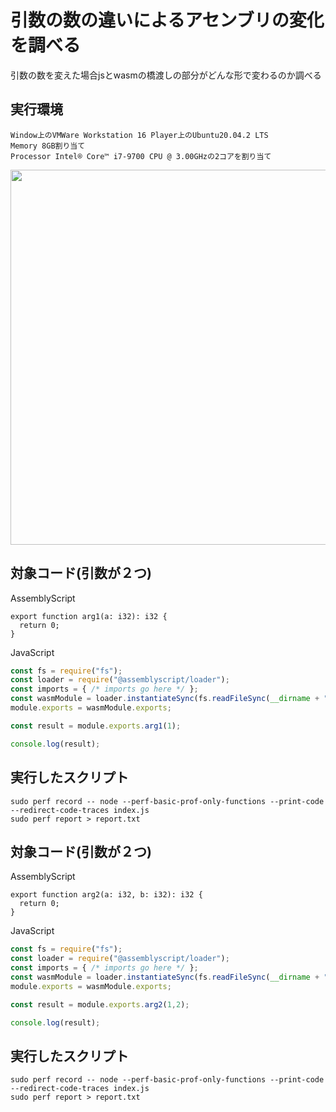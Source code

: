 # 引数の数の違いによるアセンブリの変化を調べる
引数の数を変えた場合jsとwasmの橋渡しの部分がどんな形で変わるのか調べる

## 実行環境

```
Window上のVMWare Workstation 16 Player上のUbuntu20.04.2 LTS
Memory 8GB割り当て
Processor Intel® Core™ i7-9700 CPU @ 3.00GHzの2コアを割り当て
```

<img src="https://user-images.githubusercontent.com/49422601/119885136-63670080-bf6c-11eb-8948-6f6aa17e5a34.png" width="600px">


## 対象コード(引数が２つ)

AssemblyScript
```
export function arg1(a: i32): i32 {
  return 0;
}
```

JavaScript
```javascript
const fs = require("fs");
const loader = require("@assemblyscript/loader");
const imports = { /* imports go here */ };
const wasmModule = loader.instantiateSync(fs.readFileSync(__dirname + "/build/optimized.wasm"), imports);
module.exports = wasmModule.exports;

const result = module.exports.arg1(1);

console.log(result);
```

## 実行したスクリプト
```
sudo perf record -- node --perf-basic-prof-only-functions --print-code --redirect-code-traces index.js
sudo perf report > report.txt
```




## 対象コード(引数が２つ)

AssemblyScript
```
export function arg2(a: i32, b: i32): i32 {
  return 0;
}
```

JavaScript
```javascript
const fs = require("fs");
const loader = require("@assemblyscript/loader");
const imports = { /* imports go here */ };
const wasmModule = loader.instantiateSync(fs.readFileSync(__dirname + "/build/optimized.wasm"), imports);
module.exports = wasmModule.exports;

const result = module.exports.arg2(1,2);

console.log(result);
```

## 実行したスクリプト
```
sudo perf record -- node --perf-basic-prof-only-functions --print-code --redirect-code-traces index.js
sudo perf report > report.txt
```

